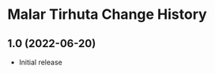 Malar Tirhuta Change History
====================

1.0 (2022-06-20)
----------------
* Initial release
